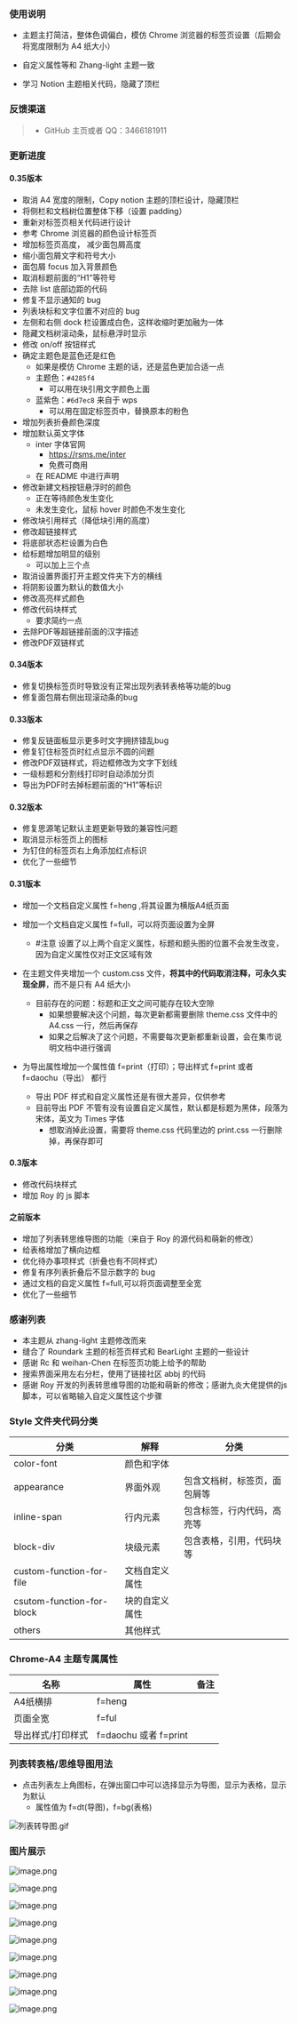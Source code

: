 ### 使用说明

- 主题主打简洁，整体色调偏白，模仿 Chrome 浏览器的标签页设置（后期会将宽度限制为 A4 纸大小）

- 自定义属性等和 Zhang-light 主题一致

- 学习 Notion 主题相关代码，隐藏了顶栏

### 反馈渠道

> - GitHub 主页或者 QQ：3466181911

### 更新进度

#### 0.35版本

* 取消 A4 宽度的限制，Copy notion 主题的顶栏设计，隐藏顶栏
* 将侧栏和文档树位置整体下移（设置 padding）
* 重新对标签页相关代码进行设计
* 参考 Chrome 浏览器的颜色设计标签页
* 增加标签页高度， 减少面包屑高度
* 缩小面包屑文字和符号大小
* 面包屑 focus 加入背景颜色
* 取消标题前面的“H1”等符号
* 去除 list 底部边距的代码
* 修复不显示通知的 bug
* 列表块标和文字位置不对应的 bug
* 左侧和右侧 dock 栏设置成白色，这样收缩时更加融为一体
* 隐藏文档树滚动条，鼠标悬浮时显示
* 修改 on/off 按钮样式
* 确定主题色是蓝色还是红色
  * 如果是模仿 Chrome 主题的话，还是蓝色更加合适一点
  * 主题色：`#4285f4`
    * 可以用在块引用文字颜色上面
  * 蓝紫色：`#6d7ec8` 来自于 wps
    * 可以用在固定标签页中，替换原本的粉色
* 增加列表折叠颜色深度
* 增加默认英文字体
  * inter 字体官网
    * https://rsms.me/inter
    * 免费可商用
  * 在 README 中进行声明
* 修改新建文档按钮悬浮时的颜色
  * 正在等待颜色发生变化
  * 未发生变化，鼠标 hover 时颜色不发生变化
* 修改块引用样式（降低块引用的高度）
* 修改超链接样式
* 将底部状态栏设置为白色
* 给标题增加明显的级别
  * 可以加上三个点
* 取消设置界面打开主题文件夹下方的横线
* 将阴影设置为默认的数值大小
* 修改高亮样式颜色
* 修改代码块样式
  * 要求简约一点
* 去除PDF等超链接前面的汉字描述
* 修改PDF双链样式

#### 0.34版本

- 修复切换标签页时导致没有正常出现列表转表格等功能的bug
- 修复面包屑右侧出现滚动条的bug

#### 0.33版本

- 修复反链面板显示更多时文字拥挤错乱bug
- 修复钉住标签页时红点显示不圆的问题
- 修改PDF双链样式，将边框修改为文字下划线
- 一级标题和分割线打印时自动添加分页
- 导出为PDF时去掉标题前面的“H1”等标识

#### 0.32版本

- 修复思源笔记默认主题更新导致的兼容性问题
- 取消显示标签页上的图标
- 为钉住的标签页右上角添加红点标识
- 优化了一些细节

#### 0.31版本

- 增加一个文档自定义属性 f=heng ,将其设置为横版A4纸页面
- 增加一个文档自定义属性 f=full，可以将页面设置为全屏
  - #注意 设置了以上两个自定义属性，标题和题头图的位置不会发生改变，因为自定义属性仅对正文区域有效

- 在主题文件夹增加一个 custom.css 文件，**将其中的代码取消注释，可永久实现全屏**，而不是只有 A4 纸大小
  - 目前存在的问题：标题和正文之间可能存在较大空隙
    - 如果想要解决这个问题，每次更新都需要删除 theme.css 文件中的 A4.css 一行，然后再保存
    - 如果之后解决了这个问题，不需要每次更新都重新设置，会在集市说明文档中进行强调

- 为导出属性增加一个属性值 f=print（打印）；导出样式 f=print 或者 f=daochu（导出） 都行
  - 导出 PDF 样式和自定义属性还是有很大差异，仅供参考
  - 目前导出 PDF 不管有没有设置自定义属性，默认都是标题为黑体，段落为宋体，英文为 Times 字体
    - 想取消掉此设置，需要将 theme.css 代码里边的 print.css 一行删除掉，再保存即可

#### 0.3版本

- 修改代码块样式
- 增加 Roy 的 js 脚本

#### 之前版本

- 增加了列表转思维导图的功能（来自于 Roy 的源代码和萌新的修改）
- 给表格增加了横向边框
- 优化待办事项样式（折叠也有不同样式）
- 修复有序列表折叠后不显示数字的 bug
- 通过文档的自定义属性 f=full,可以将页面调整至全宽
- 优化了一些细节

### 感谢列表

* 本主题从 zhang-light 主题修改而来
* 缝合了 Roundark 主题的标签页样式和 BearLight 主题的一些设计
* 感谢 Rc 和 weihan-Chen 在标签页功能上给予的帮助
* 搜索界面采用左右分栏，使用了链接社区 abbj 的代码
* 感谢 Roy 开发的列表转思维导图的功能和萌新的修改；感谢九炎大佬提供的js脚本，可以省略输入自定义属性这个步骤


### Style 文件夹代码分类

| 分类                      | 解释           | 分类                         |
| ------------------------- | -------------- | ---------------------------- |
| color-font                | 颜色和字体     |                              |
| appearance                | 界面外观       | 包含文档树，标签页，面包屑等 |
| inline-span               | 行内元素       | 包含标签，行内代码，高亮等   |
| block-div                 | 块级元素       | 包含表格，引用，代码块等     |
| custom-function-for-file  | 文档自定义属性 |                              |
| csutom-function-for-block | 块的自定义属性 |                              |
| others                    | 其他样式       |                              |

### Chrome-A4 主题专属属性

| 名称              | 属性                  | 备注 |
| ----------------- | --------------------- | ---- |
| A4纸横排          | f=heng                |      |
| 页面全宽          | f=ful                 |      |
| 导出样式/打印样式 | f=daochu 或者 f=print |      |



### 列表转表格/思维导图用法

- 点击列表左上角图标，在弹出窗口中可以选择显示为导图，显示为表格，显示为默认
  - 属性值为 f=dt(导图)，f=bg(表格)

![列表转导图.gif](https://tva1.sinaimg.cn/large/0082QUidly1h236c9w14jg312j0rj7cc.gif)

### 图片展示

![image.png](https://tva1.sinaimg.cn/large/0082QUidly1h14zd9vihsj31hc0smdmu.jpg)

![image.png](https://tva1.sinaimg.cn/large/0082QUidly1h14zhob47xj31hc0smnbd.jpg)

![image.png](https://tva1.sinaimg.cn/large/0082QUidly1h14zjouv7sj31hc0sm46x.jpg)

![image.png](https://tva1.sinaimg.cn/large/0082QUidly1h14zk6bjogj31hc0smn5q.jpg)

![image.png](https://tva1.sinaimg.cn/large/0082QUidly1h14zm61xdnj31hc0smx4o.jpg)

![image.png](https://tva1.sinaimg.cn/large/0082QUidly1h14zo3wn3pj31hc0smtij.jpg)

![image.png](https://tva1.sinaimg.cn/large/0082QUidly1h14zp7rho7j31hc0sm7bz.jpg)

![image.png](https://tva1.sinaimg.cn/large/0082QUidly1h14zpucx5fj31hc0sm4gg.jpg)

![image.png](https://tva1.sinaimg.cn/large/0082QUidly1h14zs6jrdmj31hc0smdr6.jpg)

